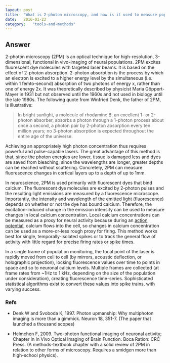 ```yaml
---
layout: post
title:	"What is 2-photon microscopy, and how is it used to measure population neural activity?"
date:	2016-01-23
category:	"tools-and-methods"
---
```

## Answer

2-photon microscopy (2PM) is an optical technique for high-resolution, 3-dimensional, functional in vivo-imaging of neural populations. 2PM excites fluorescent dye molecules with targeted laser beams. It is based on the effect of 2-photon absorption. 2-photon absorption is the process by which an electron is excited to a higher energy level by the simultaneous (i.e. within 1 femto-second) absorption of two photons of energy x, rather than one of energy 2x. It was theoretically described by physicist Maria Göppert-Mayer in 1931 but not observed until the 1960s and not used in biology until the late 1980s. The following quote from Winfried Denk, the father of 2PM, is illustrative:

> In bright sunlight, a molecule of rhodamine B, an excellent 1- or 2-photon absorber, absorbs a photon through a 1-photon process about once a second, a photon pair by 2-photon absorption every ten million years; no 3-photon absorption is expected throughout the entire age of the universe.

Achieving an appropriately high photon concentration thus requires powerful and pulse-capable lasers. The great advantage of this method is that, since the photon energies are lower, tissue is damaged less and dyes are saved from bleaching; since the wavelengths are longer, greater depths can be reached without scattering. Concretely, 2PM can measure fluorescence changes in cortical layers up to a depth of up to 1mm.

In neuroscience, 2PM is used primarily with fluorescent dyes that bind calcium. The fluorescent dye molecules are excited by 2-photon pulses and the resulting light emissions are measured by a fluorescence microscope. Importantly, the intensity and wavelength of the emitted light (fluorescence) depends on whether or not the dye has bound calcium. Therefore, the excitation-induced change in the emission intensity can be used to measure changes in local calcium concentration. Local calcium concentrations can be measured as a proxy for neural activity because during an [action potential]({{site.url}}{{site.baseurl}}/23), calcium flows into the cell, so changes in calcium concentration can be used as a more-or-less rough proxy for firing. This method works best for single, temporally-isolated spikes or to track the general flow of activity with little regard for precise firing rates or spike times.

In a single frame of population monitoring, the focal point of the laser is rapidly moved from cell to cell (by mirrors, acoustic deflection, or holographic projection), locking fluorescence values over time to points in space and so to neuronal calcium levels. Multiple frames are collected (at frame rates from ~1Hz to 1 kHz, depending on the size of the population under consideration), creating fluorescence time-series. Sophisticated statistical algorithms exist to convert these values into spike trains, with varying success.

### Refs

* Denk W and Svoboda K, 1997. Photon upmanship: Why multiphoton imaging is more than a gimmick. Neuron 18, 351-7. (The paper that launched a thousand scopes)

* Helmchen F, 2009. Two-photon functional imaging of neuronal activity; Chapter in In Vivo Optical Imaging of Brain Function. Boca Ration: CRC Press. (A methods-textbook chapter with a solid review of 2PM in relation to other forms of microscopy. Requires a smidgen more than high-school physics).

